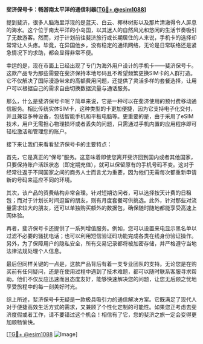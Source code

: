 **斐济保号卡：畅游南太平洋的通信利器[[TG💪+ @esim1088](https://t.me/s/esim1088)]**

提到斐济，很多人脑海里浮现的是蓝天、白云、椰林树影以及那片清澈得令人屏息的海水。这个位于南太平洋的小岛国，以其迷人的自然风光和悠闲的生活节奏吸引了无数游客。然而，对于计划前往斐济旅行或长期居住的人来说，手机卡的选择却常常让人头疼。毕竟，在异国他乡，没有稳定的通讯网络，无论是日常联络还是紧急情况下的求助，都会显得非常不便。

幸运的是，现在市面上已经出现了专门为海外用户设计的手机卡——斐济保号卡。这款产品专为那些需要在斐济保持本地号码且不希望频繁更换SIM卡的人群打造。它不仅解决了国际漫游带来的高额费用问题，还提供了灵活多样的套餐选择，让用户可以根据自己的需求自由切换数据流量与通话服务。

那么，什么是斐济保号卡呢？简单来说，它是一种可以在斐济使用的预付费移动通信服务。相比传统实体SIM卡，这种类型的卡更加便捷，因为它支持电子化交付，并且兼容多种设备，包括智能手机和平板电脑等。更重要的是，由于采用了eSIM技术，用户无需担心物理损坏或者丢失的问题，只需通过手机内置的应用程序即可轻松激活和管理您的账户。

接下来让我们来看看斐济保号卡的主要特点：

首先，它是真正的“保号”服务。这意味着即使您离开斐济回到国内或者其他国家，只要保持账户活跃状态（即定期充值），就可以保留原有的手机号码不变。这对于经常往返于不同国家之间的商务人士而言尤为重要，因为他们无需每次都重新申请新的号码来适应不同的环境。

其次，该产品的资费结构非常合理。针对短期访问者，可以选择按天计费的日租包；而对于计划长时间逗留的朋友，则有月度套餐可供挑选。此外，针对那些对流量需求较大的朋友，还可以单独购买额外的数据包，确保随时随地都能享受高速上网体验。

再者，斐济保号卡还提供了一系列增值服务。例如，您可以设置来电显示黑名单以过滤不必要的骚扰电话；也可以利用短信验证码功能完成各类在线身份验证操作。另外，为了保障用户的隐私安全，所有交易记录都将被加密存储，并严格遵守当地法律法规处理个人信息。

最后但同样关键的一点是，这款产品背后有着一支专业团队的支持。无论您是在购买前有任何疑问，还是在使用过程中遇到了技术难题，都可以随时联系客服寻求帮助。他们不仅反应迅速而且态度友好，能够快速解决您的问题，让您无后顾之忧地享受旅程中的每一刻美好时光。

综上所述，斐济保号卡无疑是一款极具吸引力的通信解决方案。它既满足了现代人对于便捷高效生活方式的需求，又兼顾了个性化定制的可能性。如果您正考虑去斐济度假或者工作，请不要错过这个机会！相信有了它，您的斐济之旅一定会变得更加顺畅愉快。

[[TG💪+ @esim1088](https://t.me/s/esim1088) ![Image](https://i.postimg.cc/4NQfJmqS/Snipaste-2025-05-13-00-14-12.png)]